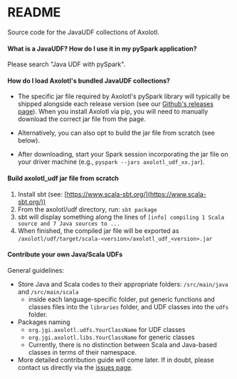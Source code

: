 # README #

Source code for the JavaUDF collections of Axolotl.

#### What is a JavaUDF? How do I use it in my pySpark application?
Please search "Java UDF with pySpark".

#### How do I load Axolotl's bundled JavaUDF collections?
* The specific jar file required by Axolotl's pySpark library
will typically be shipped alongside each release version
(see our [Github's releases page](https://github.com/zhongwang/axolotl/releases/)). When you install Axolotl
via pip, you will need to manually download the correct jar
file from the page.

* Alternatively, you can also opt to build the jar file from scratch (see below).

* After downloading, start your Spark session incorporating the
jar file on your driver machine (e.g., `pyspark --jars axolotl_udf_xx.jar`).

#### Build axolotl_udf jar file from scratch

1. Install sbt (see: [https://www.scala-sbt.org/](https://www.scala-sbt.org/))
2. From the axolotl/udf directory, run: `sbt package`
3. sbt will display something along the lines of `[info] compiling 1 Scala source and 7 Java sources to ...`
4. When finished, the compiled jar file will be exported as `/axolotl/udf/target/scala-<version>/axolotl_udf_<version>.jar`

#### Contribute your own Java/Scala UDFs

General guidelines:
* Store Java and Scala codes to their appropriate folders: `/src/main/java` and `/src/main/scala`
	* inside each language-specific folder, put generic functions and classes files into the `libraries` folder, and UDF classes into the `udfs` folder.
* Packages naming
	* `org.jgi.axolotl.udfs.YourClassName` for UDF classes
	* `org.jgi.axolotl.libs.YourClassName` for generic classes
	* Currently, there is no distinction between Scala and Java-based classes in terms of their namespace.
* More detailed contribution guide will come later. If in doubt, please contact us directly via the [issues page](https://github.com/zhongwang/axolotl/issues).